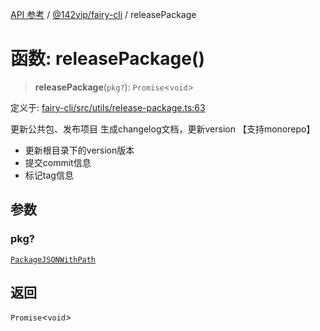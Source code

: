 [API 参考](../../../index.md) / [@142vip/fairy-cli](../index.md) / releasePackage

# 函数: releasePackage()

> **releasePackage**(`pkg?`): `Promise`\<`void`\>

定义于: [fairy-cli/src/utils/release-package.ts:63](https://github.com/142vip/core-x/blob/366c03709f86a3eb43798cad6f972465bd93322a/packages/fairy-cli/src/utils/release-package.ts#L63)

更新公共包、发布项目
生成changelog文档，更新version 【支持monorepo】
 - 更新根目录下的version版本
 - 提交commit信息
 - 标记tag信息

## 参数

### pkg?

[`PackageJSONWithPath`](../../utils/interfaces/PackageJSONWithPath.md)

## 返回

`Promise`\<`void`\>

